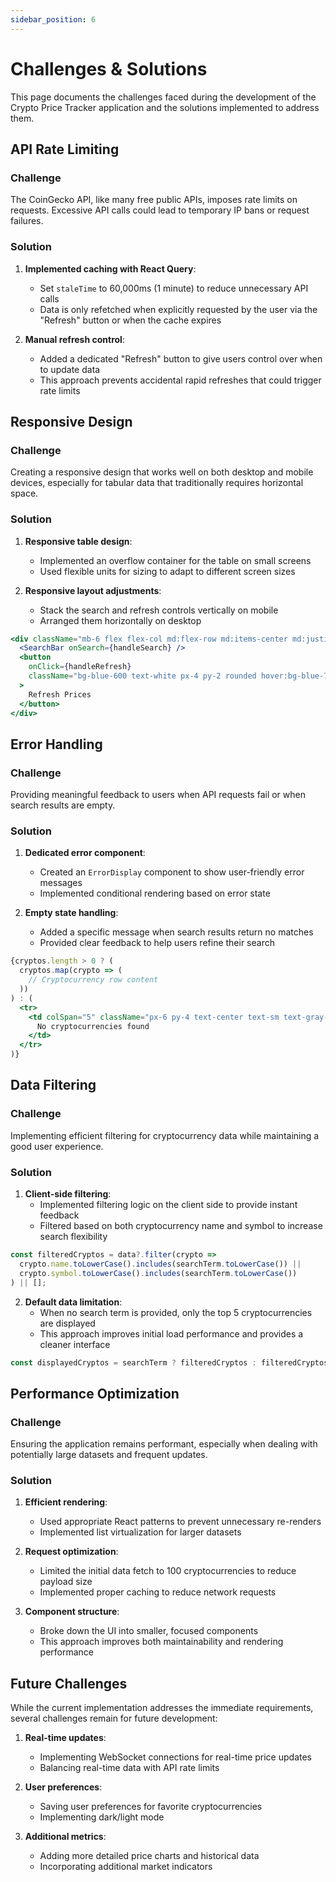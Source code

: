 ```yaml
---
sidebar_position: 6
---
```


# Challenges & Solutions

This page documents the challenges faced during the development of the Crypto Price Tracker application and the solutions implemented to address them.

## API Rate Limiting

### Challenge

The CoinGecko API, like many free public APIs, imposes rate limits on requests. Excessive API calls could lead to temporary IP bans or request failures.

### Solution

1. **Implemented caching with React Query**:
   - Set `staleTime` to 60,000ms (1 minute) to reduce unnecessary API calls
   - Data is only refetched when explicitly requested by the user via the "Refresh" button or when the cache expires

2. **Manual refresh control**:
   - Added a dedicated "Refresh" button to give users control over when to update data
   - This approach prevents accidental rapid refreshes that could trigger rate limits

## Responsive Design

### Challenge

Creating a responsive design that works well on both desktop and mobile devices, especially for tabular data that traditionally requires horizontal space.

### Solution

1. **Responsive table design**:
   - Implemented an overflow container for the table on small screens
   - Used flexible units for sizing to adapt to different screen sizes

2. **Responsive layout adjustments**:
   - Stack the search and refresh controls vertically on mobile
   - Arranged them horizontally on desktop

```jsx
<div className="mb-6 flex flex-col md:flex-row md:items-center md:justify-between gap-4">
  <SearchBar onSearch={handleSearch} />
  <button 
    onClick={handleRefresh}
    className="bg-blue-600 text-white px-4 py-2 rounded hover:bg-blue-700 transition-colors"
  >
    Refresh Prices
  </button>
</div>
```

## Error Handling

### Challenge

Providing meaningful feedback to users when API requests fail or when search results are empty.

### Solution

1. **Dedicated error component**:
   - Created an `ErrorDisplay` component to show user-friendly error messages
   - Implemented conditional rendering based on error state

2. **Empty state handling**:
   - Added a specific message when search results return no matches
   - Provided clear feedback to help users refine their search

```jsx
{cryptos.length > 0 ? (
  cryptos.map(crypto => (
    // Cryptocurrency row content
  ))
) : (
  <tr>
    <td colSpan="5" className="px-6 py-4 text-center text-sm text-gray-500">
      No cryptocurrencies found
    </td>
  </tr>
)}
```

## Data Filtering

### Challenge

Implementing efficient filtering for cryptocurrency data while maintaining a good user experience.

### Solution

1. **Client-side filtering**:
   - Implemented filtering logic on the client side to provide instant feedback
   - Filtered based on both cryptocurrency name and symbol to increase search flexibility

```jsx
const filteredCryptos = data?.filter(crypto => 
  crypto.name.toLowerCase().includes(searchTerm.toLowerCase()) || 
  crypto.symbol.toLowerCase().includes(searchTerm.toLowerCase())
) || [];
```

2. **Default data limitation**:
   - When no search term is provided, only the top 5 cryptocurrencies are displayed
   - This approach improves initial load performance and provides a cleaner interface

```jsx
const displayedCryptos = searchTerm ? filteredCryptos : filteredCryptos.slice(0, 5);
```

## Performance Optimization

### Challenge

Ensuring the application remains performant, especially when dealing with potentially large datasets and frequent updates.

### Solution

1. **Efficient rendering**:
   - Used appropriate React patterns to prevent unnecessary re-renders
   - Implemented list virtualization for larger datasets

2. **Request optimization**:
   - Limited the initial data fetch to 100 cryptocurrencies to reduce payload size
   - Implemented proper caching to reduce network requests

3. **Component structure**:
   - Broke down the UI into smaller, focused components
   - This approach improves both maintainability and rendering performance

## Future Challenges

While the current implementation addresses the immediate requirements, several challenges remain for future development:

1. **Real-time updates**:
   - Implementing WebSocket connections for real-time price updates
   - Balancing real-time data with API rate limits

2. **User preferences**:
   - Saving user preferences for favorite cryptocurrencies
   - Implementing dark/light mode

3. **Additional metrics**:
   - Adding more detailed price charts and historical data
   - Incorporating additional market indicators
